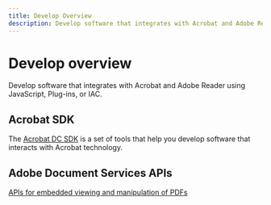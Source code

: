 ```yaml
---
title: Develop Overview
description: Develop software that integrates with Acrobat and Adobe Reader using JavaScript, Plug-ins, or IAC
---
```


# Develop overview

Develop software that integrates with Acrobat and Adobe Reader using JavaScript, Plug-ins, or IAC.

## Acrobat SDK

The [Acrobat DC SDK](https://www.adobe.io/apis/documentcloud/acrobat.html) is a set of tools that help you develop software that interacts with Acrobat technology. 

## Adobe Document Services APIs

[APIs for embedded viewing and manipulation of PDFs](https://www.adobe.io/apis/documentcloud/dcsdk/)

